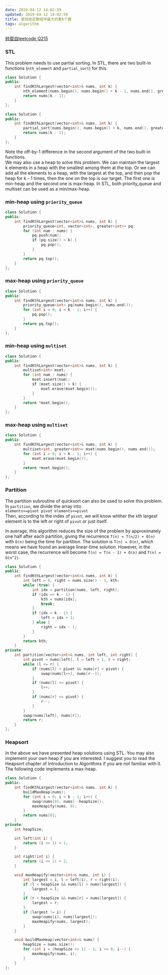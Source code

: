 ```yaml
---
date: 2019-04-12 14:02:59
updated: 2019-04-12 14:02:59
title: 查找给定数组中最大的第k个数
tags: algorithm
---
```


[转载自leetcode Q215](https://leetcode.com/problems/kth-largest-element-in-an-array/discuss/60309/C%2B%2B-STL-partition-and-heapsort)  

### STL
This problem needs to use partial sorting. In STL, there are two built-in functions (`nth_element` and `partial_sort`) for this.  
```cpp
class Solution {
public:
    int findKthLargest(vector<int>& nums, int k) {
        nth_element(nums.begin(), nums.begin() + k - 1, nums.end(), greater<int>());
        return nums[k - 1];
    }
};
```
<!-- more  -->
```cpp
class Solution {
public:
    int findKthLargest(vector<int>& nums, int k) {
        partial_sort(nums.begin(), nums.begin() + k, nums.end(), greater<int>());
        return nums[k - 1];
    }
};
```
Note the off-by-1 difference in the second argument of the two built-in functions.  
We may also use a heap to solve this problem. We can maintain the largest k elements in a heap with the smallest among them at the top. Or we can add all the elements to a heap, with the largest at the top, and then pop the heap for k - 1 times, then the one on the top is our target. The first one is min-heap and the second one is max-heap. In STL, both priority_queue and multiset can be used as a min/max-heap.  
### min-heap using `priority_queue`  
```cpp
class Solution {
public:
    int findKthLargest(vector<int>& nums, int k) {
        priority_queue<int, vector<int>, greater<int>> pq;
        for (int num : nums) {
            pq.push(num);
            if (pq.size() > k) {
                pq.pop();
            }
        }
        return pq.top();
    }
};
```
### max-heap using `priority_queue`
```cpp
class Solution {
public:
    int findKthLargest(vector<int>& nums, int k) {
        priority_queue<int> pq(nums.begin(), nums.end());
        for (int i = 0; i < k - 1; i++) {
            pq.pop();
        }
        return pq.top();
    }
};
```
### min-heap using `multiset`
```cpp
class Solution {
public:
    int findKthLargest(vector<int>& nums, int k) {
        multiset<int> mset;
        for (int num : nums) {
            mset.insert(num);
            if (mset.size() > k) {
                mset.erase(mset.begin());
            }
        }
        return *mset.begin();
    }
};
```
### max-heap using `multiset`
```cpp
class Solution {
public:
    int findKthLargest(vector<int>& nums, int k) {
        multiset<int, greater<int>> mset(nums.begin(), nums.end());
        for (int i = 0; i < k - 1; i++) {
            mset.erase(mset.begin());
        }
        return *mset.begin();
    }
};
```
### Partition
The partition subroutine of quicksort can also be used to solve this problem. In `partition`, we divide the array into  
`elements>=pivot pivot elements<=pivot`  
Then, according to the index of `pivot`, we will know whther the `k`th largest element is to the left or right of `pivot` or just itself.

In average, this algorithm reduces the size of the problem by approximately one half after each partition, giving the recurrence `T(n) = T(n/2) + O(n)` with `O(n)` being the time for partition. The solution is `T(n) = O(n)`, which means we have found an average linear-time solution. However, in the worst case, the recurrence will become `T(n) = T(n - 1) + O(n)` and `T(n) = O(n^2)`.  
```cpp
class Solution {
public:
    int findKthLargest(vector<int>& nums, int k) {
        int left = 0, right = nums.size() - 1, kth;
        while (true) {
            int idx = partition(nums, left, right);
            if (idx == k - 1) {
                kth = nums[idx];
                break;
            }
            if (idx < k - 1) {
                left = idx + 1;
            } else {
                right = idx - 1;
            }
        }
        return kth;
    }
private:
    int partition(vector<int>& nums, int left, int right) {
        int pivot = nums[left], l = left + 1, r = right;
        while (l <= r) {
            if (nums[l] < pivot && nums[r] > pivot) {
                swap(nums[l++], nums[r--]);
            }
            if (nums[l] >= pivot) {
                l++;
            }
            if (nums[r] <= pivot) {
                r--;
            }
        }
        swap(nums[left], nums[r]);
        return r;
    }
};
```
### Heapsort
In the above we have presented heap solutions using STL. You may also implement your own heap if you are interested. I suggest you to read the Heapsort chapter of Introduction to Algorithms if you are not familiar with it. The following code implements a max-heap.  
```cpp
class Solution {
public:
    int findKthLargest(vector<int>& nums, int k) {
        buildMaxHeap(nums);
        for (int i = 0; i < k - 1; i++) {
            swap(nums[0], nums[--heapSize]);
            maxHeapify(nums, 0);
        }
        return nums[0];
    }
private:
    int heapSize;

    int left(int i) {
        return (i << 1) + 1;
    }

    int right(int i) {
        return (i << 1) + 2;
    }

    void maxHeapify(vector<int>& nums, int i) {
        int largest = i, l = left(i), r = right(i);
        if (l < heapSize && nums[l] > nums[largest]) {
            largest = l;
        }
        if (r < heapSize && nums[r] > nums[largest]) {
            largest = r;
        }
        if (largest != i) {
            swap(nums[i], nums[largest]);
            maxHeapify(nums, largest);
        }
    }

    void buildMaxHeap(vector<int>& nums) {
        heapSize = nums.size();
        for (int i = (heapSize >> 1) - 1; i >= 0; i--) {
            maxHeapify(nums, i);
        }
    }
};
```
